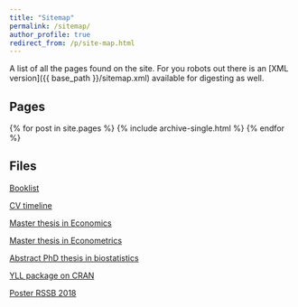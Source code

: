 ```yaml
---
title: "Sitemap"
permalink: /sitemap/
author_profile: true
redirect_from: /p/site-map.html
---
```


A list of all the pages found on the site. For you robots out there is an [XML version]({{ base_path }}/sitemap.xml) available for digesting as well.

<h2>Pages</h2>
{% for post in site.pages %}
  {% include archive-single.html %}
{% endfor %}

<h2>Files</h2>
<a href="http://www.antoinesoetewey.com/files/booklist.html">Booklist</a>

<a href="http://www.antoinesoetewey.com/files/CV_timeline_antoinesoetewey.html">CV timeline</a>

<a href="https://www.antoinesoetewey.com/files/Thesis_Antoine_Soetewey_MSc_Eco.pdf">Master thesis in Economics</a>

<a href="https://www.antoinesoetewey.com/files/SOETEWEY-ANTOINE-6083256-ECONOMETRICS-THESIS.pdf">Master thesis in Econometrics</a>

<a href="https://www.antoinesoetewey.com/files/Thesis_abstract_EN.pdf">Abstract PhD thesis in biostatistics</a>

<a href="https://www.antoinesoetewey.com/files/years-of-life-lost-yll.pdf">YLL package on CRAN</a>

<a href="https://www.antoinesoetewey.com/files/Poster_RSSB_2018.pdf">Poster RSSB 2018</a>